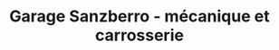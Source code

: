 ---
title: "Garage Sanzberro - mécanique et carrosserie"
url: /espelette/garage-sanzberro-mecanique-et-carrosserie/
shop: Autowerkstatt
---